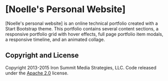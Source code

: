 # [Noelle's Personal Website]

[Noelle's personal website] is an online technical portfolio created with a Start Bootstrap theme. This portfolio contains several content sections, a responsive portfolio grid with hover effects, full page portfolio item modals, a responsive timeline, and an animated collage.

## Copyright and License

Copyright 2013-2015 Iron Summit Media Strategies, LLC. Code released under the [Apache 2.0](https://github.com/IronSummitMedia/startbootstrap-agency/blob/gh-pages/LICENSE) license.
